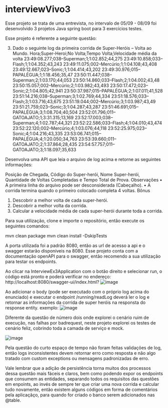 # interviewVivo3

Esse projeto se trata de uma entrevista, no intervalo de 05/09 - 08/09 foi desenvolvido 3 projetos Java spring boot para 3 exercícios testes.

Esse projeto é referente a seguinte questão:

3. Dado o seguinte log da primeira corrida de Super-Heróis – Volta ao Mundo.
Hora;Super-Heroi;No Volta;Tempo Volta;Velocidade média da volta
23:49:08.277;038–Superman;1;1:02.852;44,275
23:49:10.858;033–Flash;1;1:04.352;43,243
23:49:11.075;002–Mercúrio;1;1:04.108;43,408
23:49:12.667;023–Sonic;1;1:04.414;43,202
23:49:30.976;015–PAPALÉGUA;1;1:18.456;35,47
23:50:11.447;038–Superman;2;1:03.170;44,053
23:50:14.860;033–Flash;2;1:04.002;43,48
23:50:15.057;002–Mercúrio;2;1:03.982;43,493
23:50:17.472;023–Sonic;2;1:04.805;42,941
23:50:37.987;015–PAPALÉGUA;2;1:07.011;41,528
23:51:14.216;038–Superman;3;1:02.769;44,334
23:51:18.576;033–Flash;3;1:03.716;43,675
23:51:19.044;002–Mercúrio;3;1:03.987;43,49
23:51:21.759;023–Sonic;3;1:04.287;43,287
23:51:46.691;015–PAPALÉGUA;3;1:08.704;40,504
23:52:01.796;011–GATOAJATO;1;3:31.315;13,169
23:52:17.003;038–Superman;4;1:02.787;44,321
23:52:22.586;033–Flash;4;1:04.010;43,474
23:52:22.120;002–Mercúrio;4;1:03.076;44,118
23:52:25.975;023–Sonic;4;1:04.216;43,335
23:53:06.741;015–PAPALÉGUA;4;1:20.050;34,763
23:53:39.660;011–GATOAJATO;2;1:37.864;28,435
23:54:57.757;011–GATOAJATO;3;1:18.097;35,633

Desenvolva uma API que leia o arquivo de log acima e retorne as seguintes
informações:

Posição de Chegada, Código do Super-herói, Nome Super-herói, Quantidade de
Voltas Completadas e Tempo Total de Prova.
Observações
• A primeira linha do arquivo pode ser desconsiderada (Cabeçalho). •
A corrida termina quando o primeiro colocado completa 4 voltas.
Bônus
1. Descobrir a melhor volta de cada super-herói.
2. Descobrir a melhor volta da corrida.
3. Calcular a velocidade média de cada super-herói durante toda a corrida.

Para sua utilização, clone e importe o repositório, então execute os seguintes comandos:

mvn clean package
mvn clean install -DskipTests 

A porta utilizada foi a padrão 8080, então as url de acesso a api e o swagger estarão disponíveis na 8080.
Esse projeto conta com a documentação openAPI para o swagger, então recomendo a sua utilização para testar os endpoints.

Ao clicar na InterviewEx3Application com o botão direito e selecionar run, o código está pronto e poderá verificar no endereço:
http://localhost:8080/swagger-ui/index.html?
![image](https://user-images.githubusercontent.com/29410618/189129347-2f7408f3-332e-448f-9d58-3c18f09711ff.png)


Ao adicionar o body (pode ser executado com o próprio log acima do enunciado) e executar o endpoint /running/readLog deverá ler o log e 
retornar as informações da corrida de super heróis na responsta do response entity.
exemplo:
![image](https://user-images.githubusercontent.com/29410618/189129944-77b8b860-f54f-4c91-963d-01cf3efe4df1.png)

Diferente da questão de número dois onde explorei o cenário ruim de execução, nas falhas por badrequest, neste projeto explorei os testes de
cenário feliz, cobrindo toda a camada de serviço e mock.

![image](https://user-images.githubusercontent.com/29410618/189131170-fe4aef19-f4ad-40cc-b688-6231d5fddae8.png)

Pela questão do curto espaço de tempo não foram feitas validações de log, então logs inconsistentes devem retornar erro como resposta e não 
algo tratado com custom exceptions ou mensagens padronizadas de erro.

Vale lembrar que a adição de persistência torna muitos dos processos dessa questão mais fáceis e claros, bem como podendo expor os endpoints
que consumem as entidades, separando todos os requisitos das questões em enpoints, ao invés de sempre ter que criar uma nova corrida e calcular 
tudo novamente, então existem alguns códigos em forma de comentários pela aplicaçãço, para quando for criado o banco serem adicionados nas @table.
